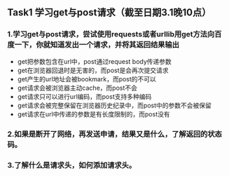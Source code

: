 ## Task1 学习get与post请求（截至日期3.1晚10点）  
### 1.学习get与post请求，尝试使用requests或者urllib用get方法向百度一下，你就知道发出一个请求，并将其返回结果输出  
 * get把参数包含在url中，post通过request body传递参数  
 * get在浏览器回退时是无害的，而post是会再次提交请求
 * get产生的url地址会被bookmark，而post的不可以
 * get请求会被浏览器主动cache，而post不会
 * get请求只可以进行url编码，而post支持多种编码
 * get请求会被完整保留在浏览器历史纪录中，而post中的参数不会被保留
 * get请求在url中传递的参数是有长度限制的，而post没有
 
### 2.如果是断开了网络，再发送申请，结果又是什么，了解返回的状态码。 
  
### 3.了解什么是请求头，如何添加请求头。